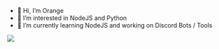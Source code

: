 - 👋 Hi, I’m Orange
- 👀 I’m interested in NodeJS and Python
- 🌱 I’m currently learning NodeJS and working on Discord Bots / Tools
<img src="https://github-readme-stats.vercel.app/api?username=OrangeFR&&show_icons=true&title_color=ffffff&icon_color=03d3fc&text_color=daf7dc&bg_color=151515">
<!---
OrangeFr/OrangeFr is a ✨ special ✨ repository because its `README.md` (this file) appears on your GitHub profile.
You can click the Preview link to take a look at your changes.
--->
